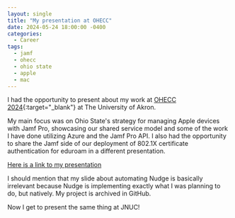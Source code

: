 ```yaml
---
layout: single
title: "My presentation at OHECC"
date: 2024-05-24 18:00:00 -0400
categories:
  - Career
tags:
  - jamf
  - ohecc
  - ohio state
  - apple
  - mac
---
```


I had the opportunity to present about my work at [OHECC 2024](https://www.uakron.edu/ohecc/conference-schedule#navday3){:target="\_blank"} at The University of Akron.

My main focus was on Ohio State's strategy for managing Apple devices with Jamf Pro, showcasing our shared service model and some of the work I have done utilizing Azure and the Jamf Pro API. I also had the opportunity to share the Jamf side of our deployment of 802.1X certificate authentication for eduroam in a different presentation.

[Here is a link to my presentation](/assets/files/OSUSharedJamf_OHECC.pdf)

I should mention that my slide about automating Nudge is basically irrelevant because Nudge is implementing exactly what I was planning to do, but natively. My project is archived in GitHub.

Now I get to present the same thing at JNUC!
